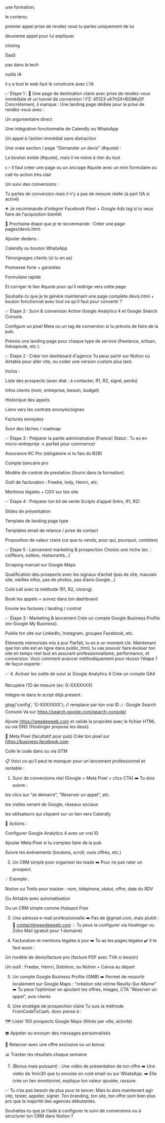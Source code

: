 une formation;

le contenu;

premier appel prise de rendez vous tu parles uniquement de lui

deuxieme appel pour lui expliquer

closing

SaaS

pas dans la tech

outils IA

il y a tout le web faut le construire avec L'IA

✅ Étape 1 : 🎯 Une page de destination claire avec prise de rendez-vous immédiate et un tunnel de conversion !
FZ: 45123
vA7hSX*BG9#yDf
Concrètement, il manque :
Une landing page dédiée pour la prise de rendez-vous avec :

Un argumentaire direct

Une intégration fonctionnelle de Calendly ou WhatsApp

Un appel à l’action immédiat sans distraction

Une vraie section / page "Demander un devis" (#quote) :

Le bouton existe (#quote), mais il ne mène à rien du tout

👉 Il faut créer une page ou un ancrage #quote avec un mini formulaire ou call-to-action très clair

Un suivi des conversions :

Tu parles de conversion mais il n’y a pas de mesure réelle (à part GA si activé)

➕ Je recommande d’intégrer Facebook Pixel + Google Ads tag si tu veux faire de l'acquisition bientôt

🚀 Prochaine étape que je te recommande :
Créer une page pages/devis.html

Ajouter dedans :

Calendly ou bouton WhatsApp

Témoignages clients (si tu en as)

Promesse forte + garanties

Formulaire rapide

Et corriger le lien #quote pour qu’il redirige vers cette page

Souhaite-tu que je te génère maintenant une page complète devis.html + bouton fonctionnel avec tout ce qu’il faut pour convertir ?



✅ Étape 2 : Suivi & conversion
 Active Google Analytics 4 et Google Search Console.

 Configure un pixel Meta ou un tag de conversion si tu prévois de faire de la pub.

 Prévois une landing page pour chaque type de service (freelance, artisan, thérapeute, etc.).


✅ Étape 2 : Créer ton dashboard d'agence
Tu peux partir sur Notion ou Airtable pour aller vite, ou coder une version custom plus tard.

Inclus :

Liste des prospects (avec état : à contacter, R1, R2, signé, perdu)

Infos clients (nom, entreprise, besoin, budget)

Historique des appels

Liens vers les contrats envoyés/signes

Factures envoyées

Suivi des tâches / roadmap

✅ Étape 3 : Préparer la partie administrative (France)
Statut : Tu es en micro-entreprise → parfait pour commencer

Assurance RC Pro (obligatoire si tu fais du B2B)

Compte bancaire pro

Modèle de contrat de prestation (fourni dans ta formation)

Outil de facturation : Freebe, Indy, Henrri, etc.

Mentions légales + CGV sur ton site

✅ Étape 4 : Préparer ton kit de vente
Scripts d’appel (Intro, R1, R2)

Slides de présentation

Template de landing page type

Templates email de relance / prise de contact

Proposition de valeur claire (ce que tu vends, pour qui, pourquoi, combien)

✅ Étape 5 : Lancement marketing & prospection
Choisis une niche (ex. : coiffeurs, ostéos, restaurants...)

Scraping manuel sur Google Maps

Qualification des prospects avec les signaux d’achat (pas de site, mauvais site, vieilles infos, pas de photos, pas d’avis Google...)

Cold call avec ta méthode (R1, R2, closing)

Book les appels + suivez dans ton dashboard

Envoie les factures / landing / contrat


✅ Étape 3 : Marketing & lancement
 Crée un compte Google Business Profile (ex-Google My Business).

 Publie ton site sur LinkedIn, Instagram, groupes Facebook, etc.

Éléments mémorisés mis à jour
Parfait, tu es à un moment clé. Maintenant que ton site est en ligne dans public_html, tu vas pouvoir faire évoluer ton site en temps réel tout en assurant professionnalisme, performance, et conversion. Voici comment avancer méthodiquement pour réussir l’étape 1 de façon experte :



✅ 4. Activer les outils de suivi
📊 Google Analytics 4
Crée un compte GA4

Récupère l’ID de mesure (ex: G-XXXXXXX)

Intègre-le dans le script déjà présent :

gtag('config', 'G-XXXXXXX'); // remplace par ton vrai ID
📈 Google Search Console
Va sur https://search.google.com/search-console/

Ajoute https://weedeeweb.com et valide la propriété avec le fichier HTML ou via DNS (Hostinger propose les deux).

🔁 Meta Pixel (facultatif pour pub)
Crée ton pixel sur https://business.facebook.com

Colle le code dans <head> ou via GTM




📋 Voici ce qu’il peut te manquer pour un lancement professionnel et rentable :
1. Suivi de conversions réel (Google + Meta Pixel + clics CTA)
➡️ Tu dois suivre :

les clics sur "Je démarre", "Réserver un appel", etc.

les visites venant de Google, réseaux sociaux

les utilisateurs qui cliquent sur un lien vers Calendly

🔧 Actions :

Configurer Google Analytics 4 avec un vrai ID

Ajouter Meta Pixel si tu comptes faire de la pub

Suivre les événements (boutons, scroll, vues offres, etc.)


2. Un CRM simple pour organiser les leads
➡️ Pour ne pas rater un prospect.

💡 Exemple :

Notion ou Trello pour tracker : nom, téléphone, statut, offre, date du RDV

Ou Airtable avec automatisation

Ou un CRM simple comme Hubspot Free



3. Une adresse e-mail professionnelle
➡️ Pas de @gmail.com, mais plutôt :
📨 contact@weedeeweb.com
💡 Tu peux la configurer via Hostinger ou Zoho Mail (gratuit pour 1 domaine)



4. Facturation et mentions légales à jour
➡️ Tu as les pages légales ✔️
Il te faut aussi :

Un modèle de devis/facture pro (facture PDF avec TVA si besoin)

Un outil : Freebe, Henrri, Debitoor, ou Notion + Canva au départ

5. Un compte Google Business Profile (GMB)
➡️ Permet de ressortir localement sur Google Maps : "création site vitrine Neuilly-Sur-Marne"
➡️ Tu peux l’optimiser en ajoutant tes offres, images, CTA "Réserver un appel", avis clients

6. Une stratégie de prospection claire
Tu suis la méthode FromCodeToCash, donc pense à :

🗺️ Lister 100 prospects Google Maps (filtrés par ville, activité)

☎️ Appeler ou envoyer des messages personnalisés

🔁 Relancer avec une offre exclusive ou un bonus

📊 Tracker les résultats chaque semaine

7. (Bonus mais puissant) : Une vidéo de présentation de ton offre
➡️ Une vidéo de 1min30 que tu envoies en cold email ou sur WhatsApp.
➡️ Elle crée un lien émotionnel, explique ton valeur ajoutée, rassure.

✅ Tu n’as pas besoin de plus pour te lancer.
Mais tu dois maintenant agir vite, tester, appeler, signer.
Ton branding, ton site, ton offre sont bien plus pro que la majorité des agences débutantes.

Souhaites-tu que je t’aide à configurer le suivi de conversions ou à structurer ton CRM dans Notion ?

